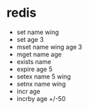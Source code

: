 # redis
* set name wing
* set age 3
* mset name wing age 3
* mget name age
* exists name
* expire age 5
* setex name 5 wing
* setnx name wing
* incr age
* incrby age +/-50